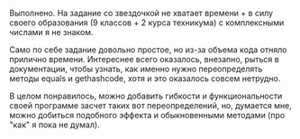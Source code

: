 Выполнено. На задание со звездочкой не хватает времени + в силу своего образования (9 классов + 2 курса техникума) с комплексными числами я не знаком.

Само по себе задание довольно простое, но из-за объема кода отняло прилично времени. Интереснее всего оказалось, внезапно, рыться в документации, чтобы узнать, как именно нужно переопределять методы equals и gethashcode, хотя и это оказалось совсем нетрудно.

В целом понравилось, можно добавить гибкости и функциональности своей программе засчет таких вот переопределений, но, думается мне, можно добиться подобного эффекта и обыкновенными методами (про "как" я пока не думал).